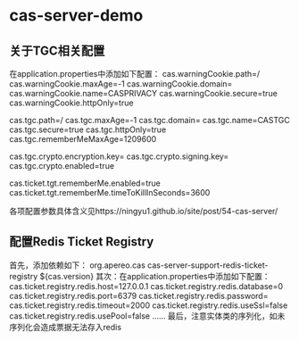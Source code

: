 # cas-server-demo
## 关于TGC相关配置
在application.properties中添加如下配置：
cas.warningCookie.path=/
cas.warningCookie.maxAge=-1
cas.warningCookie.domain=
cas.warningCookie.name=CASPRIVACY
cas.warningCookie.secure=true
cas.warningCookie.httpOnly=true

cas.tgc.path=/
cas.tgc.maxAge=-1
cas.tgc.domain=
cas.tgc.name=CASTGC
cas.tgc.secure=true
cas.tgc.httpOnly=true
cas.tgc.rememberMeMaxAge=1209600

cas.tgc.crypto.encryption.key=
cas.tgc.crypto.signing.key=
cas.tgc.crypto.enabled=true

cas.ticket.tgt.rememberMe.enabled=true
cas.ticket.tgt.rememberMe.timeToKillInSeconds=3600

各项配置参数具体含义见https://ningyu1.github.io/site/post/54-cas-server/


## 配置Redis Ticket Registry
首先，添加依赖如下：
<dependency>
    <groupId>org.apereo.cas</groupId>
    <artifactId>cas-server-support-redis-ticket-registry</artifactId>
    <version>${cas.version}</version>
</dependency>
其次：在application.properties中添加如下配置：
cas.ticket.registry.redis.host=127.0.0.1
cas.ticket.registry.redis.database=0
cas.ticket.registry.redis.port=6379
cas.ticket.registry.redis.password=
cas.ticket.registry.redis.timeout=2000
cas.ticket.registry.redis.useSsl=false
cas.ticket.registry.redis.usePool=false
......
最后，注意实体类的序列化，如未序列化会造成票据无法存入redis